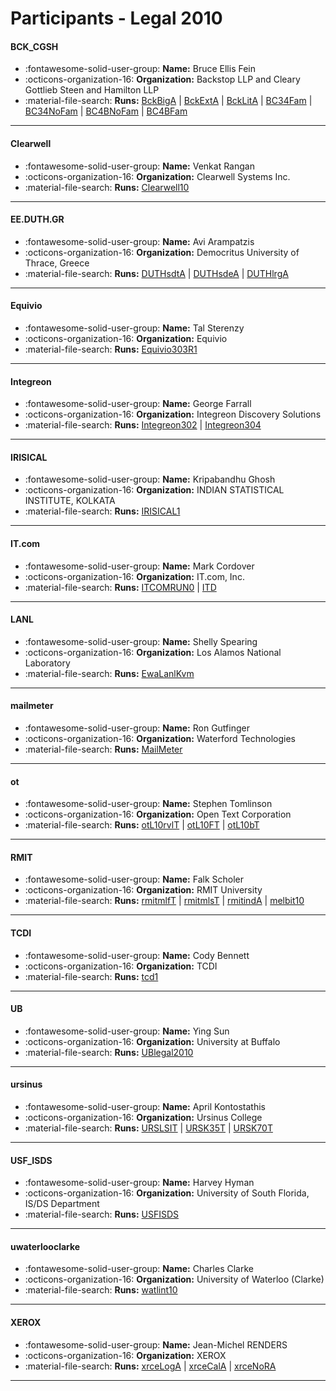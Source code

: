 # Participants - Legal 2010 

#### BCK_CGSH
 - :fontawesome-solid-user-group: **Name:** Bruce Ellis Fein
 - :octicons-organization-16: **Organization:** Backstop LLP and Cleary Gottlieb Steen and Hamilton LLP
 - :material-file-search: **Runs:** [BckBigA](./runs.md#bckbiga) | [BckExtA](./runs.md#bckexta) | [BckLitA](./runs.md#bcklita) | [BC34Fam](./runs.md#bc34fam) | [BC34NoFam](./runs.md#bc34nofam) | [BC4BNoFam](./runs.md#bc4bnofam) | [BC4BFam](./runs.md#bc4bfam)

---
#### Clearwell
 - :fontawesome-solid-user-group: **Name:** Venkat Rangan
 - :octicons-organization-16: **Organization:** Clearwell Systems Inc.
 - :material-file-search: **Runs:** [Clearwell10](./runs.md#clearwell10)

---
#### EE.DUTH.GR
 - :fontawesome-solid-user-group: **Name:** Avi Arampatzis
 - :octicons-organization-16: **Organization:** Democritus University of Thrace, Greece
 - :material-file-search: **Runs:** [DUTHsdtA](./runs.md#duthsdta) | [DUTHsdeA](./runs.md#duthsdea) | [DUTHlrgA](./runs.md#duthlrga)

---
#### Equivio
 - :fontawesome-solid-user-group: **Name:** Tal Sterenzy
 - :octicons-organization-16: **Organization:** Equivio
 - :material-file-search: **Runs:** [Equivio303R1](./runs.md#equivio303r1)

---
#### Integreon
 - :fontawesome-solid-user-group: **Name:** George Farrall
 - :octicons-organization-16: **Organization:** Integreon Discovery Solutions
 - :material-file-search: **Runs:** [Integreon302](./runs.md#integreon302) | [Integreon304](./runs.md#integreon304)

---
#### IRISICAL
 - :fontawesome-solid-user-group: **Name:** Kripabandhu Ghosh
 - :octicons-organization-16: **Organization:** INDIAN STATISTICAL INSTITUTE, KOLKATA
 - :material-file-search: **Runs:** [IRISICAL1](./runs.md#irisical1)

---
#### IT.com
 - :fontawesome-solid-user-group: **Name:** Mark Cordover
 - :octicons-organization-16: **Organization:** IT.com, Inc.
 - :material-file-search: **Runs:** [ITCOMRUN0](./runs.md#itcomrun0) | [ITD](./runs.md#itd)

---
#### LANL
 - :fontawesome-solid-user-group: **Name:** Shelly Spearing
 - :octicons-organization-16: **Organization:** Los Alamos National Laboratory
 - :material-file-search: **Runs:** [EwaLanlKvm](./runs.md#ewalanlkvm)

---
#### mailmeter
 - :fontawesome-solid-user-group: **Name:** Ron Gutfinger
 - :octicons-organization-16: **Organization:** Waterford Technologies
 - :material-file-search: **Runs:** [MailMeter](./runs.md#mailmeter)

---
#### ot
 - :fontawesome-solid-user-group: **Name:** Stephen Tomlinson
 - :octicons-organization-16: **Organization:** Open Text Corporation
 - :material-file-search: **Runs:** [otL10rvlT](./runs.md#otl10rvlt) | [otL10FT](./runs.md#otl10ft) | [otL10bT](./runs.md#otl10bt)

---
#### RMIT
 - :fontawesome-solid-user-group: **Name:** Falk Scholer
 - :octicons-organization-16: **Organization:** RMIT University
 - :material-file-search: **Runs:** [rmitmlfT](./runs.md#rmitmlft) | [rmitmlsT](./runs.md#rmitmlst) | [rmitindA](./runs.md#rmitinda) | [melbit10](./runs.md#melbit10)

---
#### TCDI
 - :fontawesome-solid-user-group: **Name:** Cody Bennett
 - :octicons-organization-16: **Organization:** TCDI
 - :material-file-search: **Runs:** [tcd1](./runs.md#tcd1)

---
#### UB
 - :fontawesome-solid-user-group: **Name:** Ying Sun
 - :octicons-organization-16: **Organization:** University at Buffalo
 - :material-file-search: **Runs:** [UBlegal2010](./runs.md#ublegal2010)

---
#### ursinus
 - :fontawesome-solid-user-group: **Name:** April Kontostathis
 - :octicons-organization-16: **Organization:** Ursinus College
 - :material-file-search: **Runs:** [URSLSIT](./runs.md#urslsit) | [URSK35T](./runs.md#ursk35t) | [URSK70T](./runs.md#ursk70t)

---
#### USF_ISDS
 - :fontawesome-solid-user-group: **Name:** Harvey Hyman
 - :octicons-organization-16: **Organization:** University of South Florida, IS/DS Department
 - :material-file-search: **Runs:** [USFISDS](./runs.md#usfisds)

---
#### uwaterlooclarke
 - :fontawesome-solid-user-group: **Name:** Charles Clarke
 - :octicons-organization-16: **Organization:** University of Waterloo (Clarke)
 - :material-file-search: **Runs:** [watlint10](./runs.md#watlint10)

---
#### XEROX
 - :fontawesome-solid-user-group: **Name:** Jean-Michel RENDERS
 - :octicons-organization-16: **Organization:** XEROX
 - :material-file-search: **Runs:** [xrceLogA](./runs.md#xrceloga) | [xrceCalA](./runs.md#xrcecala) | [xrceNoRA](./runs.md#xrcenora)

---
